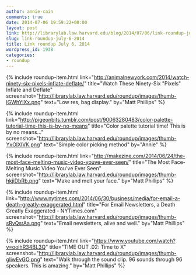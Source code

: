 ```yaml
---
author: annie-cain
comments: true
date: 2014-07-06 19:59:22+00:00
layout: post
link: http://librarylab.law.harvard.edu/blog/2014/07/06/link-roundup-july-6-2014/
slug: link-roundup-july-6-2014
title: Link roundup July 6, 2014
wordpress_id: 1938
categories:
- roundup
---
```


{% include roundup-item.html
  link="http://animalnewyork.com/2014/watch-ninety-six-pixels-inflate-deflate/"
  title="Watch These Ninety-Six \"Pixels\" Inflate and Deflate"
  screenshot="http://librarylab.law.harvard.edu/roundup/images/thumb-lGWhYlXx.png"
  text="Low res, bag display."
  by="Matt Phillips"
%}

{% include roundup-item.html
  link="http://pigeonbits.tumblr.com/post/90063280483/color-palette-tutorial-time-this-is-by-no-means"
  title="Color palette tutorial time! This is by no means..."
  screenshot="http://librarylab.law.harvard.edu/roundup/images/thumb-YxOlXlVK.png"
  text="Simple color picking method"
  by="Annie"
%}

{% include roundup-item.html
  link="http://makezine.com/2014/06/24/the-most-face-melting-music-video-youve-ever-seen/"
  title="The Most Face-Melting Music Video You’ve Ever Seen"
  screenshot="http://librarylab.law.harvard.edu/roundup/images/thumb-hkjiDbRb.png"
  text="Make and melt your face."
  by="Matt Phillips"
%}

{% include roundup-item.html
  link="http://www.nytimes.com/2014/06/30/business/media/for-email-a-death-greatly-exaggerated.html"
  title="For Email Newsletters, a Death Greatly Exaggerated - NYTimes.com"
  screenshot="http://librarylab.law.harvard.edu/roundup/images/thumb-sRvQsrAa.png"
  text="Email newsletters, alive and well."
  by="Matt Phillips"
%}

{% include roundup-item.html
  link="https://www.youtube.com/watch?v=ooihR34BL3Q"
  title="TIME OUT .02: Time to X"
  screenshot="http://librarylab.law.harvard.edu/roundup/images/thumb-gliwEvGO.png"
  text="Walk through the sound clip. 96 sounds through 96 speakers. This is amazing."
  by="Matt Phillips"
%}

